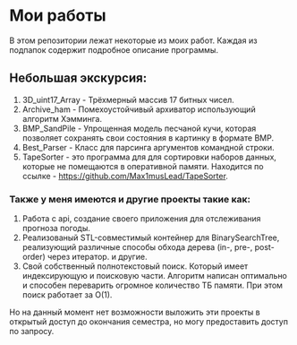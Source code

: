# Мои работы
В этом репозитории лежат некоторые из моих работ.
Каждая из подпапок содержит подробное описание программы.

## Небольшая экскурсия:
1. 3D_uint17_Array - Трёхмерный массив 17 битных чисел.
2. Archive_ham - Помехоустойчивый архиватор использующий алгоритм Хэмминга.
3. BMP_SandPile - Упрощенная модель песчаной кучи, которая позволяет сохранять свои состояния в картинку в формате BMP.
4. Best_Parser - Класс для парсинга аргументов командной строки.
5. TapeSorter - это программа для для сортировки наборов данных, которые не помещаются в оперативной памяти. Находится по ссылке - https://github.com/Max1musLead/TapeSorter.

### Также у меня имеются и другие проекты такие как:
1. Работа с api, создание своего приложения для отслеживания прогноза погоды.
2. Реализованый STL-совместимый контейнер для BinarySearchTree, реализующий различные способы обхода дерева (in-, pre-, post-order) через итератор.
и другие.
3. Свой собственный полнотекстовый поиск. Который имеет индексирующую и поисковую части. Алгоритм написан оптимально и способен переварить огромное количество ТБ памяти. При этом поиск работает за О(1).

Но на данный момент нет возможности выложить эти проекты в открытый доступ до окончания семестра, но могу предоставить доступ по запросу.
